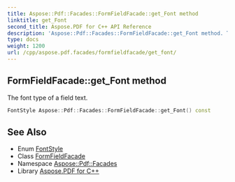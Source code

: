 ```yaml
---
title: Aspose::Pdf::Facades::FormFieldFacade::get_Font method
linktitle: get_Font
second_title: Aspose.PDF for C++ API Reference
description: 'Aspose::Pdf::Facades::FormFieldFacade::get_Font method. The font type of a field text in C++.'
type: docs
weight: 1200
url: /cpp/aspose.pdf.facades/formfieldfacade/get_font/
---
```

## FormFieldFacade::get_Font method


The font type of a field text.

```cpp
FontStyle Aspose::Pdf::Facades::FormFieldFacade::get_Font() const
```

## See Also

* Enum [FontStyle](../../fontstyle/)
* Class [FormFieldFacade](../)
* Namespace [Aspose::Pdf::Facades](../../)
* Library [Aspose.PDF for C++](../../../)
